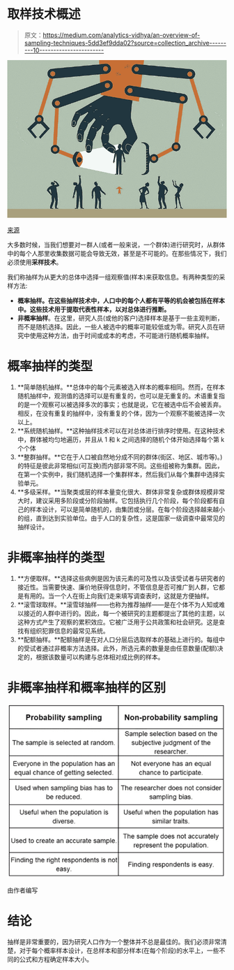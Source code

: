 # 取样技术概述

> 原文：<https://medium.com/analytics-vidhya/an-overview-of-sampling-techniques-5dd3ef9dda02?source=collection_archive---------10----------------------->

![](img/585215036509d10acb5ac5cd995de247.png)

[来源](https://www.thoughtco.com/purposive-sampling-3026727)

大多数时候，当我们想要对一群人(或者一般来说，一个群体)进行研究时，从群体中的每个人那里收集数据可能会导致无效，甚至是不可能的。在那些情况下，我们必须使用**采样技术**。

我们称抽样为从更大的总体中选择一组观察值(样本)来获取信息。有两种类型的采样方法:

*   **概率抽样。在这些抽样技术中，人口中的每个人都有平等的机会被包括在样本中。这些技术用于提取代表性样本，以对总体进行推断。**
*   **非概率抽样**。在这里，研究人员(或他的客户)选择样本是基于一些主观判断，而不是随机选择。因此，一些人被选中的概率可能较低或为零。研究人员在研究中使用这种方法，由于时间或成本的考虑，不可能进行随机概率抽样。

# **概率抽样的类型**

1.  **简单随机抽样。**总体中的每个元素被选入样本的概率相同。然而，在样本随机抽样中，观测值的选择可以是有重复的，也可以是无重复的。术语重复指的是一个观察可以被选择多次的事实；也就是说，它在被选中后不会被丢弃。相反，在没有重复的抽样中，没有重复的个体，因为一个观察不能被选择一次以上。
2.  **系统随机抽样。**这种抽样技术可以在对总体进行排序时使用。在这种技术中，群体被均匀地遍历，并且从 1 和 k 之间选择的随机个体开始选择每个第 k 个个体
3.  **整群抽样。**它在于人口被自然地分成不同的群体(街区、地区、城市等)。)的特征是彼此非常相似(可互换)而内部非常不同。这些组被称为集群。因此，在第一个实例中，我们随机选择一个集群样本，然后我们从每个集群中选择实验单元。
4.  **多级采样。**当聚类或层的样本量变化很大、群体非常复杂或群体规模非常大时，建议采用多阶段或分阶段抽样。它包括执行几个阶段，每个阶段都有自己的样本设计，可以是简单随机的，由集团或分层。在每个阶段选择越来越小的组，直到达到实验单位。由于人口的复杂性，这是国家一级调查中最常见的抽样设计。

# 非概率抽样的类型

1.  **方便取样。**选择这些病例是因为该元素的可及性以及该受试者与研究者的接近性。当需要快速、廉价地获得信息时，不管信息是否可推广到人群，它都是有用的。当一个人在街上向我们走来填写调查表时，这就是方便抽样。
2.  **滚雪球取样。**滚雪球抽样——也称为推荐抽样——是在个体不为人知或难以接近的人群中进行的。因此，每一个被研究的主题都提出了其他的主题，以这种方式产生了观察的累积效应。它被广泛用于公共政策和社会研究。这是查找有组织犯罪信息的最常见系统。
3.  **配额抽样。**配额抽样是在对人口分层后选取样本的基础上进行的。每组中的受试者通过非概率方法选择。此外，所选元素的数量是由任意数量(配额)决定的，根据该数量可以构建与总体相对成比例的样本。

# **非概率抽样和概率抽样的区别**

![](img/45cad7f39a31ad70ad50f41d57306d6f.png)

由作者编写

# 结论

抽样是非常重要的，因为研究人口作为一个整体并不总是最佳的。我们必须非常清楚，对于每个概率样本设计，在总样本和部分样本(在每个阶段)的水平上，一些不同的公式和方程确定样本大小。